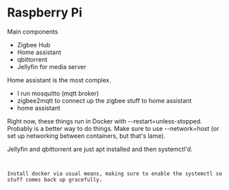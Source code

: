 # Raspberry Pi

Main components
* Zigbee Hub
* Home assistant
* qbittorrent 
* Jellyfin for media server



Home assistant is the most complex.

* I run mosquitto (mqtt broker)
* zigbee2mqtt to connect up the zigbee stuff to home assistant
* home assistant

Right now, these things run in Docker with --restart=unless-stopped. Probably is a better way to do things.
Make sure to use --network=host (or set up networking between containers, but that's lame). 

Jellyfin and qbittorrent are just apt installed and then systemctl'd.
```


Install docker via usual means, making sure to enable the systemctl so stuff comes back up gracefully.
